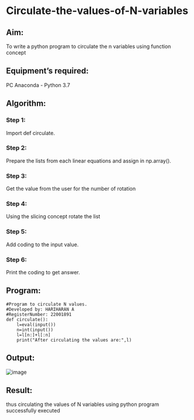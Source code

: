 # Circulate-the-values-of-N-variables
## Aim:
To write a python program to circulate the n variables using function concept
## Equipment’s required:
PC
Anaconda - Python 3.7
## Algorithm: 
### Step 1: 
Import def circulate.
### Step 2: 
Prepare the lists from each linear equations and assign in np.array().
### Step 3: 
Get the value from the user for the number of rotation
### Step 4: 
Using the slicing concept rotate the list

### Step 5: 
Add coding to the input value.
### Step 6: 
Print the coding to get answer.
## Program:
```
#Program to circulate N values.
#Developed by: HARIHARAN A
#RegisterNumber: 22001891
def circulate():
    l=eval(input())
    n=int(input())
    l=l[n:]+l[:n]
    print("After circulating the values are:",l)

```
## Output:
![image](https://user-images.githubusercontent.com/120353431/213845045-43d008cb-e88a-410f-a98c-f24f0365d334.png)

## Result:
thus circulating the values of N variables using python program successfully executed
